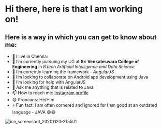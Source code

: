 # Hi there, here is that I am working on!

## Here is a way in which you can get to know about me:

- 👯 I live in Chennai
- 🔭 I’m currently pursuing my UG at **Sri Venkateswara College of Engineering** in _B.tech Artificial Intelligence and Data Science_ 
- 🌱 I’m currently learning the framework - _AngularJS_
- 👯 I’m looking to collaborate on Android app development using Java
- 🤔 I’m looking for help with AngularJS
- 💬 Ask me anything that is related to Java
- 📫 How to reach me: [Instagram profile](https://www.instagram.com/thz_iz_vishnuoff/ "Vishnu Profile")
- 😄 Pronouns: He/Him
- ⚡ Fun fact: I am often cornered and ignored for I am good at an outdated language - JAVA 😄😄


![ice_screenshot_20201120-215501](https://user-images.githubusercontent.com/64918181/99824037-2532f380-2b7b-11eb-8dd5-1b26e84d674a.png)
